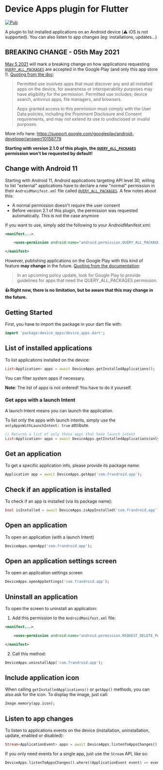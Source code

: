 # Device Apps plugin for Flutter

[![Pub](https://img.shields.io/pub/v/device_apps.svg)](https://pub.dartlang.org/packages/device_apps)

A plugin to list installed applications on an Android device (⚠️ iOS is not supported). You can also listen to app changes (eg: installations, updates…)

## BREAKING CHANGE - 05th May 2021

[May 5 2021](https://support.google.com/googleplay/android-developer/answer/10158779) will mark a breaking change on how applications requesting [`QUERY_ALL_PACKAGES`](https://developer.android.com/reference/kotlin/android/Manifest.permission#query_all_packages) are accepted in the Google Play (and only this app store !). [Quoting from the doc](https://support.google.com/googleplay/android-developer/answer/10158779):


> Permitted use involves apps that must discover any and all installed apps on the device, for awareness or interoperability purposes may have eligibility for the permission. Permitted use includes; device search, antivirus apps, file managers, and browsers.
> 
> Apps granted access to this permission must comply with the User Data policies, including the Prominent Disclosure and Consent requirements, and may not extend its use to undisclosed or invalid purposes.


More info here: https://support.google.com/googleplay/android-developer/answer/10158779

**Starting with version 2.1.0 of this plugin, the [`QUERY_ALL_PACKAGES`](https://developer.android.com/reference/kotlin/android/Manifest.permission#query_all_packages) permission won't be requested by default!**

## Change with Android 11

Starting with Android 11, Android applications targeting API level 30, willing to list "external" applications have to declare a new "normal" permission in their `AndroidManifest.xml` file called [`QUERY_ALL_PACKAGES`](https://developer.android.com/reference/kotlin/android/Manifest.permission#query_all_packages). A few notes about this:

- A normal permission doesn't require the user consent
- Before version 2.1 of this plugin, the permission was requested automatically. This is not the case anymore

If you want to use, simply add the following to your AndroidManifest.xml:

```xml
<manifest...>

    <uses-permission android:name="android.permission.QUERY_ALL_PACKAGES" />

</manifest>
```



However, publishing applications on the Google Play with this kind of feature **may change** in the future. [Quoting from the documentation](https://developer.android.com/reference/kotlin/android/Manifest.permission#query_all_packages):

> In an upcoming policy update, look for Google Play to provide guidelines for apps that need the QUERY_ALL_PACKAGES permission.

**👍 Right now, there is no limitation, but be aware that this may change in the future.**

## Getting Started

First, you have to import the package in your dart file with:

```dart
import 'package:device_apps/device_apps.dart';
```

## List of installed applications

To list applications installed on the device:

```dart
List<Application> apps = await DeviceApps.getInstalledApplications();
```

You can filter system apps if necessary.

**Note**: The list of apps is not ordered! You have to do it yourself.

### Get apps with a launch Intent

A launch Intent means you can launch the application.

To list only the apps with launch intents, simply use the `onlyAppsWithLaunchIntent: true` attribute.

```dart
// Returns a list of only those apps that have launch intent
List<Application> apps = await DeviceApps.getInstalledApplications(onlyAppsWithLaunchIntent: true, includeSystemApps: true)
```

## Get an application

To get a specific application info, please provide its package name:

```dart
Application app = await DeviceApps.getApp('com.frandroid.app');
```

## Check if an application is installed

To check if an app is installed (via its package name):

```dart
bool isInstalled = await DeviceApps.isAppInstalled('com.frandroid.app');
```

## Open an application

To open an application (with a launch Intent)

```dart
DeviceApps.openApp('com.frandroid.app');
```

## Open an application settings screen

To open an application settings screen

```dart
DeviceApps.openAppSettings('com.frandroid.app');
```

## Uninstall an application

To open the screen to uninstall an application:

1. Add this permission to the `AndroidManifest.xml` file:

```xml
<manifest...>

    <uses-permission android:name="android.permission.REQUEST_DELETE_PACKAGES" />

</manifest>
```

2. Call this method:

```dart
DeviceApps.uninstallApp('com.frandroid.app');
```



## Include application icon

When calling `getInstalledApplications()` or `getApp()` methods, you can also ask for the icon.
To display the image, just call:

```dart
Image.memory(app.icon);
```

## Listen to app changes

To listen to applications events on the device (installation, uninstallation, update, enabled or disabled):

```dart
Stream<ApplicationEvent> apps = await DeviceApps.listenToAppsChanges();
```

If you only need events for a single app, just use the `Stream` API, like so:

```dart
DeviceApps.listenToAppsChanges().where((ApplicationEvent event) => event.packageName == 'com.frandroid.app')
```
